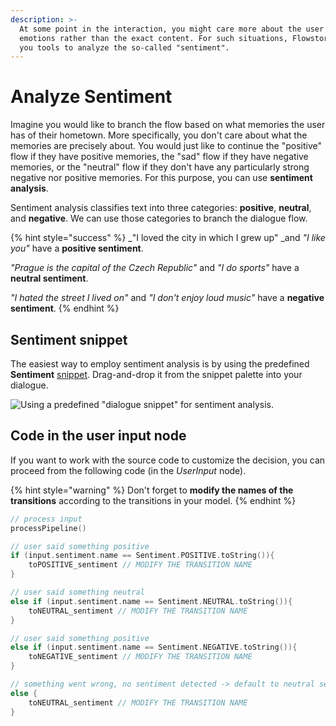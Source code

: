 ```yaml
---
description: >-
  At some point in the interaction, you might care more about the user's
  emotions rather than the exact content. For such situations, Flowstorm offers
  you tools to analyze the so-called "sentiment".
---
```


# Analyze Sentiment

Imagine you would like to branch the flow based on what memories the user has of their hometown. More specifically, you don't care about what the memories are precisely about. You would just like to continue the "positive" flow if they have positive memories, the "sad" flow if they have negative memories, or the "neutral" flow if they don't have any particularly strong negative nor positive memories. For this purpose, you can use **sentiment analysis**.

Sentiment analysis classifies text into three categories: **positive**, **neutral**, and **negative**. We can use those categories to branch the dialogue flow.

{% hint style="success" %}
_"I loved the city in which I grew up" _and _"I like you"_ have a **positive sentiment**.

_"Prague is the capital of the Czech Republic"_ and _"I do sports"_ have a **neutral sentiment**.

_"I hated the street I lived on"_ and _"I don't enjoy loud music"_ have a **negative sentiment**.
{% endhint %}

## Sentiment snippet <a href="sentiment-snippet" id="sentiment-snippet"></a>

The easiest way to employ sentiment analysis is by using the predefined **Sentiment** [snippet](../../model/dialogue-model-coding/building-blocks/snippets.md). Drag-and-drop it from the snippet palette into your dialogue.

![Using a predefined "dialogue snippet" for sentiment analysis. ](https://gblobscdn.gitbook.com/assets%2F-MUs26EFFf\_IPxqoQh7r%2F-MUtDdbdhGN8LU4cXQWo%2F-MUtNeNW78y7FzFTElRW%2Fsentiment.gif?alt=media\&token=a4476432-b396-4880-bbc1-45c79a4beb5e)

## Code in the user input node <a href="code-in-the-user-input-node" id="code-in-the-user-input-node"></a>

If you want to work with the source code to customize the decision, you can proceed from the following code (in the _UserInput_ node).

{% hint style="warning" %}
Don't forget to **modify the names of the transitions** according to the transitions in your model.
{% endhint %}

```kotlin
// process input
processPipeline()

// user said something positive
if (input.sentiment.name == Sentiment.POSITIVE.toString()){
    toPOSITIVE_sentiment // MODIFY THE TRANSITION NAME
}

// user said something neutral
else if (input.sentiment.name == Sentiment.NEUTRAL.toString()){
    toNEUTRAL_sentiment // MODIFY THE TRANSITION NAME
} 

// user said something positive
else if (input.sentiment.name == Sentiment.NEGATIVE.toString()){
    toNEGATIVE_sentiment // MODIFY THE TRANSITION NAME
}

// something went wrong, no sentiment detected -> default to neutral sentiment
else {
    toNEUTRAL_sentiment // MODIFY THE TRANSITION NAME
}
```
